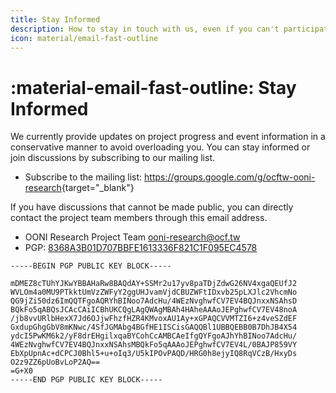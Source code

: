 ```yaml
---
title: Stay Informed
description: How to stay in touch with us, even if you can't participate directly right now!
icon: material/email-fast-outline
---
```


# :material-email-fast-outline: Stay Informed

We currently provide updates on project progress and event information in a conservative manner to avoid overloading you. You can stay informed or join discussions by subscribing to our mailing list.

- Subscribe to the mailing list: <https://groups.google.com/g/ocftw-ooni-research>{target="_blank"}

If you have discussions that cannot be made public, you can directly contact the project team members through this email address.

- OONI Research Project Team <ooni-research@ocf.tw>
- PGP: [8368A3B01D707BBFE1613336F821C1F095EC4578](./assets/8368A3B01D707BBFE1613336F821C1F095EC4578.asc)

```plain
-----BEGIN PGP PUBLIC KEY BLOCK-----

mDMEZ8cTUhYJKwYBBAHaRw8BAQdAY+SSMr2u17yv8paTDjZdwG26NV4xgaQEUfJ2
WVLOm4a0MU9PTkktUmVzZWFyY2ggUHJvamVjdCBUZWFtIDxvb25pLXJlc2VhcmNo
QG9jZi50dz6ImQQTFgoAQRYhBINoo7AdcHu/4WEzNvghwfCV7EV4BQJnxxNSAhsD
BQkFo5qABQsJCAcCAiICBhUKCQgLAgQWAgMBAh4HAheAAAoJEPghwfCV7EV48noA
/jb8vvURlbHexX7Jd6OJjwFhzfHZR4KMvoxAU1Ay+xGPAQCVVMTZI6+z4veSZdEF
GxdupGhgGbV8mKNwc/4SfJGMAbg4BGfHE1ISCisGAQQBl1UBBQEBB0B7DhJB4X54
ydcI5PwKM6k2/yF8drEHgilxqaBYCohCcAMBCAeIfgQYFgoAJhYhBINoo7AdcHu/
4WEzNvghwfCV7EV4BQJnxxNSAhsMBQkFo5qAAAoJEPghwfCV7EV4L/0BAJP859VY
EbXpUpnAc+dCPCJ0Bhl5+u+oIq3/U5kIPOvPAQD/HRG0h8ejyIQ8RqVCzB/HxyDs
O2z9ZZ6pUoBvLoP2AQ==
=G+X0
-----END PGP PUBLIC KEY BLOCK-----
```
